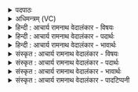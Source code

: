 <details><summary>पदपाठः</summary>

पू꣣र्वीः꣢। इ꣡न्द्र꣢꣯स्य। रा꣣त꣡यः꣢। न। वि। द꣣स्यन्ति। ऊत꣡यः꣢। य꣣दा꣢। वा꣡ज꣢꣯स्य। गो꣡म꣢꣯तः। स्तो꣣तृ꣡भ्यः꣢। म꣡ꣳह꣢꣯ते। म꣣घ꣢म्। ८२९।
</details>

<details><summary>अधिमन्त्रम् (VC)</summary>

- इन्द्रः
- जेता माधुच्छन्दसः
- अनुष्टुप्
- गान्धारः
</details>

<details><summary>हिन्दी : आचार्य रामनाथ वेदालंकार - विषयः</summary>

अगले मन्त्र में पुनः जगदीश्वर और आचार्य का विषय वर्णित है।
</details>

<details><summary>हिन्दी : आचार्य रामनाथ वेदालंकार - पदार्थः</summary>

पदार्थान्वयभाषाः -  (इन्द्रस्य) परमैश्वर्यवान् अविद्याविदारक जगदीश्वर वा आचार्य के (रातयः) दान (पूर्वीः) श्रेष्ठ हैं। उस जगदीश्वर वा आचार्य की (ऊतयः) रक्षाएँ (न विदस्यन्ति) कभी क्षीण नहीं होतीं, (यदा) जब वह (स्तोतृभ्यः) अपने सद्गुण व सत्कर्मों के प्रशंसकों को (गोमतः) प्रशस्त गाय,वाणी,विद्या,भूमि,इन्द्रिय आदि से युक्त (वाजस्य) बल का (मघम्) धन (मंहते) प्रदान करता है ॥३॥
</details>

<details><summary>हिन्दी : आचार्य रामनाथ वेदालंकार - भावार्थः</summary>

भावार्थभाषाः -  जैसे जगदीश्वर के दान, रक्षण आदि सबको नित्य प्राप्त होते हैं, वैसे ही आचार्य के भी सदाचार-विद्या आदि के दान और अविद्या, दुर्गुण, दुर्व्यसन आदि से रक्षण निरन्तर प्रजाओं को प्राप्त करने चाहिएँ ॥३॥ इस खण्ड में अन्तरात्मा के उद्बोधनपूर्वक जगदीश्वर तथा आचार्य का विषय वर्णित होने से इस खण्ड की पूर्वखण्ड के साथ सङ्गति है ॥ तृतीय अध्याय में षष्ठ खण्ड समाप्त ॥ तृतीय अध्याय समाप्त ॥ द्वितीय प्रपाठक में प्रथम अर्ध समाप्त ॥
</details>

<details><summary>संस्कृत : आचार्य रामनाथ वेदालंकार - विषयः</summary>

अथ पुनर्जगदीश्वराचार्ययोर्विषयमाह।
</details>

<details><summary>संस्कृत : आचार्य रामनाथ वेदालंकार - पदार्थः</summary>

पदार्थान्वयभाषाः -  (इन्द्रस्य) परमैश्वर्यवतः अविद्याविदारकस्य जगदीश्वरस्य आचार्यस्य च (रातयः) दत्तयः (पूर्वीः) पूर्व्यः श्रेष्ठाः सन्ति। तस्य जगदीश्वरस्य आचार्यस्य च (ऊतयः) रक्षाः (न विदस्यन्ति) कदापि न क्षीयन्ते, (यदा) यस्मिन् काले सः (स्तोतृभ्यः) स्वसद्गुणकर्मप्रशंसकेभ्यः (गोमतः) प्रशस्तधेनुवाग्विद्यापृथिवीन्द्रियादियुक्तस्य (वाजस्य) बलस्य (मघम्) धनम् (मंहते) ददाति।[मंहते दानकर्मा। निघं० ३।२०।]॥३॥२
</details>

<details><summary>संस्कृत : आचार्य रामनाथ वेदालंकार - भावार्थः</summary>

भावार्थभाषाः -  यथा जगदीश्वरस्य दानरक्षणादीनि सर्वैर्नित्यं प्राप्यन्ते तथैवाचार्यस्यापि सदाचारविद्यादिदानान्यविद्यादुर्गुण-दुर्व्यसनादिभ्यो रक्षणानि च सततं प्रजाभिः प्राप्तव्यानि ॥३॥ अस्मिन् खण्डेऽन्तरात्मोद्बोधनपूर्वकं जगदीश्वराचार्ययोर्विषयस्य वर्णनादेतत्खण्डस्य पूर्वखण्डेन सह संगतिरस्ति ॥
</details>

<details><summary>संस्कृत : आचार्य रामनाथ वेदालंकार - पादटिप्पनी</summary>

टिप्पणी:   १. ऋ० १।११।३, ‘यदा वाजस्य गोमत’ इत्यत्र ‘यदी॒ वाज॑स्य॒ गोम॑तः’ इति पाठः। २. ऋग्भाष्ये दयानन्दर्षिर्मन्त्रमेतं श्लेषेण परमेश्वरविषये सभासेनाध्यक्षविषये च व्याख्यातवान्।
</details>